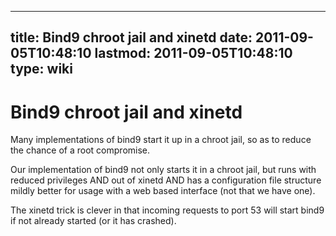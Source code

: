 
---
title: Bind9 chroot jail and xinetd
date: 2011-09-05T10:48:10
lastmod: 2011-09-05T10:48:10
type: wiki
---
Bind9 chroot jail and xinetd
============================

Many implementations of bind9 start it up in a chroot jail, so as to
reduce the chance of a root compromise.

Our implementation of bind9 not only starts it in a chroot jail, but
runs with reduced privileges AND out of xinetd AND has a configuration
file structure mildly better for usage with a web based interface (not
that we have one).

The xinetd trick is clever in that incoming requests to port 53 will
start bind9 if not already started (or it has crashed).
